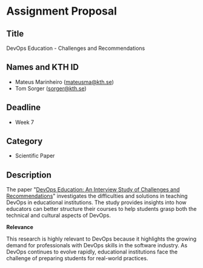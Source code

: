 # Assignment Proposal

## Title

DevOps Education - Challenges and Recommendations

## Names and KTH ID

- Mateus Marinheiro (mateusma@kth.se)
- Tom Sorger (sorger@kth.se)

## Deadline

- Week 7

## Category

- Scientific Paper

## Description

The paper "[DevOps Education: An Interview Study of Challenges and Recommendations](https://arxiv.org/abs/2203.10324)" investigates the difficulties and solutions in teaching DevOps in educational institutions. The study provides insights into how educators can better structure their courses to help students grasp both the technical and cultural aspects of DevOps.

**Relevance**

This research is highly relevant to DevOps because it highlights the growing demand for professionals with DevOps skills in the software industry. As DevOps continues to evolve rapidly, educational institutions face the challenge of preparing students for real-world practices.

